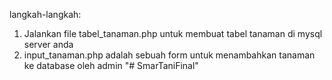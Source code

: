 langkah-langkah:

1. Jalankan file tabel_tanaman.php untuk membuat tabel tanaman di mysql server anda
2. input_tanaman.php adalah sebuah form untuk menambahkan tanaman ke database oleh admin
"# SmarTaniFinal" 
